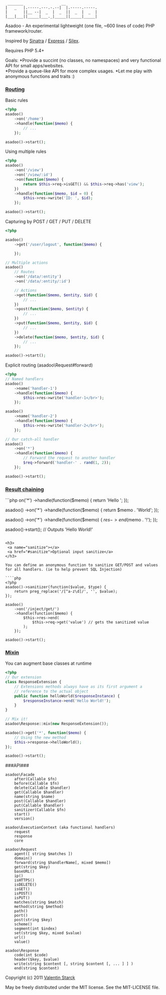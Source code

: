 ```
 _______                 __              
|   _   |.-----.---.-.--|  |.-----.-----.
|       ||__ --|  _  |  _  ||  _  |  _  |
|___|___||_____|___._|_____||_____|_____|
```

Asadoo - An experimental lightweight (one file, ~600 lines of code) PHP framework/router.

Inspired by [Sinatra](http://www.sinatrarb.com/ "Sinatra - Ruby") / [Express](http://expressjs.com/ "Express - NodeJS") / [Silex](http://silex.sensiolabs.org/ "Silex PHP").

Requires PHP 5.4+

Goals: 
    *Provide a succint (no classes, no namespaces) and very functional API for small apps/websites.    
    *Provide a queue-like API for more complex usages.
    *Let me play with anonymous functions and traits :)

<h3>
 <a name="routing"></a>
 <a href="#routing">Routing</a>
</h3>

Basic rules

```php
<?php
asadoo()
    ->on('/home')
    ->handle(function($memo) {
        // ...
    });

asadoo()->start();
```

Using multiple rules

```php
<?php
asadoo()
    ->on('/view')
    ->on('/view/:id')
    ->on(function($memo) {
        return $this->req->isGET() && $this->req->has('view');
    })
    ->handle(function($memo, $id = 0) {
        $this->res->write('ID: ', $id);
    });

asadoo()->start();
```

Capturing by POST / GET / PUT / DELETE

```php
<?php

asadoo()
    ->get('/user/logout', function($memo) {

    });

// Multiple actions
asadoo()
    // Routes
    ->on('/data/:entity')
    ->on('/data/:entity/:id')

    // Actions
    ->get(function($memo, $entity, $id) {
        // ...
    })
    ->post(function($memo, $entity) {
        // ...
    })
    ->put(function($memo, $entity, $id) {
        // ...
    })
    ->delete(function($memo, $entity, $id) {
        // ...
    });

asadoo()->start();
```

Explicit routing (asadoo\Request#forward)

```php
<?php
// Named handlers
asadoo()
    ->name('handler-1')
    ->handle(function($memo) {
        $this->res->write('handler-1</br>');
    });

asadoo()
    ->name('handler-2')
    ->handle(function($memo) {
        $this->res->write('handler-2</br>');
    });

// Our catch-all handler
asadoo()
    ->on('*')
    ->handle(function($memo) {
        // Forward the request to another handler
        $req->forward('handler-' . rand(1, 2));
    });

asadoo()->start();
```
<h3>
 <a name="chaining"></a>
 <a href="#chaining">Result chaining</a>
</h3>
```php
<?php
asadoo()
    ->on('*')
    ->handle(function($memo) {
        return 'Hello ';
    });

asadoo()
    ->on('*')
    ->handle(function($memo) {
        return $memo . 'World';
    });

asadoo()
    ->on('*')
    ->handle(function($memo) {
        $res->end($memo . '!');
    });

asadoo()->start(); // Outputs 'Hello World!'
```

<h3>
 <a name="sanitize"></a>
 <a href="#sanitize">Optional input sanitize</a>
</h3>

You can define an anonymous function to sanitize GET/POST and values for all handlers. (ie to help prevent SQL Injection)

````php
<?php
asadoo()->sanitizer(function($value, $type) {
    return preg_replace('/[^a-z\d]/', '', $value);
});

asadoo()
    ->on('/inject/get/')
    ->handle(function($memo) {
        $this->res->end(
            $this->req->get('value') // gets the sanitized value
        );
    });

asadoo()->start();
```

<h3>
 <a name="mixin"></a>
 <a href="#mixin">Mixin</a>
</h3>

You can augment base classes at runtime

```php
<?php
// Our extension
class ResponseExtension {
    // Extensions methods always have as its first argument a
    // reference to the actual object
    public function helloWorld($responseInstance) {
        $responseInstance->end('Hello World!');
    }
}

// Mix it!
asadoo\Response::mix(new ResponseExtension());

asadoo()->get('*', function($memo) {
    // Using the new method
    $this->response->helloWorld();
});

asadoo()->start();
```


###API###

```
asadoo\Facade
    after(Callable $fn)
    before(Callable $fn)
    delete(Callable $handler)
    get(Callable $handler)
    name(string $name)
    post(Callable $handler)
    put(Callable $handler)
    sanitizer(Callable $fn)
    start()
    version()
```

```
asadoo\ExecutionContext (aka functional handlers)
    request
    response
    core
```

```
asadoo\Request
    agent([ string $matches ])
    domain()
    forward(string $handlerName[, mixed $memo])
    get(string $key)
    baseURL()
    ip()
    isHTTPS()
    isDELETE()
    isGET()
    isPOST()
    isPUT()
    matches(string $match)
    method(string $method)
    path()
    port()
    post(string $key)
    scheme()
    segment(int $index)
    set(string $key, mixed $value)
    url()
    value()
```

```
asadoo\Response
    code(int $code)
    header($key, $value)
    write(string $content [, string $content [, ... ] ] )
    end(string $content)
```

Copyright (c) 2011 [Valentin Starck](http://aijoona.com/)

May be freely distributed under the MIT license. See the MIT-LICENSE file.